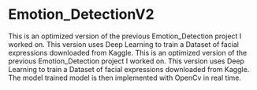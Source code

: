 # Emotion_DetectionV2
This is an optimized version of the previous Emotion_Detection project I worked on. This version uses Deep Learning to train a Dataset of facial expressions downloaded from Kaggle.
This is an optimized version of the previous Emotion_Detection project I worked on. This version uses Deep Learning to train a Dataset of facial expressions downloaded from Kaggle. The model trained model is then implemented with OpenCv in real time.
